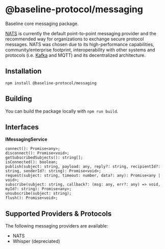 # @baseline-protocol/messaging

Baseline core messaging package.

[NATS](https://nats.io) is currently the default point-to-point messaging provider and the recommended way for organizations to exchange secure protocol messages. NATS was chosen due to its high-performance capabilities, community/enterprise footprint, interoperability with other systems and protocols (i.e. [Kafka](https://github.com/nats-io/nats-kafka) and MQTT) and its decentralized architecture.

## Installation

`npm install @baseline-protocol/messaging`

## Building

You can build the package locally with `npm run build`.

## Interfaces

__IMessagingService__

```
connect(): Promise<any>;
disconnect(): Promise<void>;
getSubscribedSubjects(): string[];
isConnected(): boolean;
publish(subject: string, payload: any, reply?: string, recipientId?: string, senderId?: string): Promise<void>;
request(subject: string, timeout: number, data?: any): Promise<any | void>;
subscribe(subject: string, callback?: (msg: any, err?: any) => void, myId?: string): Promise<any>;
unsubscribe(subject: string);
flush(): Promise<void>;
```

## Supported Providers & Protocols

The following messaging providers are available:

- NATS
- Whisper (depreciated)
